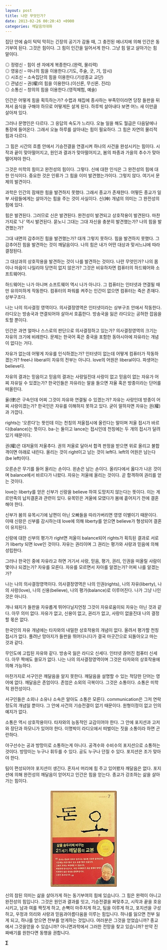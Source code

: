 ```yaml
---
layout: post
title: 나란 무엇인가?
date: 2013-02-26 00:20:43 +0900
categories: 깨달음의대화
---
```


  


집단 안에 숨이 턱턱 막히는 긴장의 공기가 감돌 때, 그 충전된 에너지에 의해 인간은 동기부여 된다. 그것은 힘이다. 그 힘이 인간을 일어서게 한다. 그냥 힘 말고 살아가는 힘 말이다. 


  


◎ 정령신 - 힘이 센 자에게 복종한다.(완력, 물리력)    
◎ 영웅신 – 마나의 힘을 이용한다.(기도, 주술, 굿, 기, 암시)    
◎ 시조신 – 소속집단의 힘을 이용한다.(기성종교 교단)    
◎ 관념신 – 권(權)의 힘을 이용한다.(이신론, 무신론. 진리)     
◎ 소통신 – 창의의 힘을 이용한다.(영적체험, 예술) 


  


인간은 어떻게 힘을 획득하는가? 수렵과 채집에 종사하는 부족민이라면 당장 들판을 뒤져서 음식을 구해야 하므로 어떻게든 살게 된다. 하루씩 살아내다 보면 어느 새 이만큼 살아져 있다. 


  


그러나 문명인은 다르다. 그 응답의 속도가 느리다. 오늘 일을 해도 월급은 다음달에나 통장에 들어온다. 그래서 오늘 하루를 살아내는 힘이 필요하다. 그 힘은 자연의 물리적 힘과 다르다. 


  


그 힘은 시간의 흐름 안에서 기승전결을 연결시켜 하나의 사건을 완성시키는 힘이다. 시작과 끝이 맞아떨어지고, 원인과 결과가 맞아떨어지고, 봄의 파종과 가을의 추수가 맞아떨어져야 한다. 


  


그것은 미학의 힘이고 완전성의 힘이다. 그렇다. 신에 대한 인식은 그 완전성의 힘에 대한 인식이다. 중요한 것은 인류가 그 힘을 이미 발견했는가이다. 그렇지 않다. 여기서 문제의 발견이다. 


  


과학은 인간의 잠재한 힘을 발견하지 못했다. 그래서 종교가 존재한다. 어떻든 종교가 일부 사람들에게는 살아가는 힘을 주는 것이 사실이다. 신(神) 개념의 의미는 그 완전성의 힘에 있다. 


  


힘은 발견된다. 그러므로 신은 발견된다. 완전성이 발견되고 상호작용이 발견된다. 마찬가지로 ‘나’ 역시 발견된다. 묻노니 그대는 그대 자신을 충분히 발견했는가? 나의 힘을 발견했는가? 


  


그대 내면의 감추어진 힘을 발견했는가? 대개 그렇지 못하다. 힘을 발견하지 못했다. 그 감추어진 힘을 발견하는 것이 깨달음이다. 나의 힘은 내가 어떤 대상과 맞서느냐에 따라 결정된다. 


  


그 대상과의 상호작용을 발견하는 것이 나를 발견하는 것이다. 나란 무엇인가? 나의 몸이나 마음이 나일리야 당연히 없지 않은가? 그것은 비유하자면 컴퓨터의 하드웨어와 소프트웨어다. 


  


하드웨어는 나가 아니며 소프트웨어 역시 나가 아니다. 그 컴퓨터는 인터넷과 연결될 때만 유의미하게 작동한다. 컴퓨터의 파워를 켜주는 인간이 없으면 컴퓨터는 죽은 존재다. 상부구조다. 


  


나는 나의 의사결정 영역이다. 의사결정영역은 인터넷이라는 상부구조 안에서 작동한다. 라디오는 방송국과 연결되어야 살아서 호흡한다. 방송국을 잃은 라디오는 공허한 잡음을 토할 뿐이다. 


  


인간은 과연 얼마나 스스로의 판단으로 의사결정하고 있는가? 의사결정영역의 크기는 자유의 크기에 비례한다. 문제는 한국어 혹은 중국을 포함한 동아시아에 자유라는 개념이 없다는 거다. 


  


자유가 없는데 어떻게 자유를 인식하겠는가? 인터넷이 없는데 어떻게 컴퓨터가 작동하겠는가? free나 liberal이 자유의 전부는 아니다. love의 어원은 liberal이다. 파생어는 believe다. 


  


자유의 결과는 믿음이고 믿음의 결과는 사랑일진대 사랑이 없고 믿음이 없는 자유가 어찌 자유일 수 있겠는가? 한국인들은 자유라는 말을 들으면 자율 혹은 방종이라는 단어를 떠올린다. 


  


율(律)은 구속인데 어찌 그것이 자유와 연결될 수 있겠는가? 자유는 사랑인데 방종이 어찌 사랑이겠는가? 한국인은 자유를 이해하지 못하고 있다. 굳이 말하자면 자유는 권(權)과 가깝다. 


  


rights는 ‘오른다’는 뜻인데 이는 천칭의 저울접시에 올린다는 말이며 저울 접시가 바르다(balance)는 뜻이다. ba-는 둘이고 lance는 접시인데 천칭에는 두 개의 접시가 달려있기 때문이다. 


  


권(權)은 대저울의 저울추다. 권의 저울로 달아서 합격 판정을 받으면 위로 올리고 불합격이면 아래로 내린다. 올리는 것이 right이고 남는 것이 left다. left의 어원은 남는다(be left)이다. 


  


오른손은 무기를 들어 올리는 손이다. 왼손은 남는 손이다. 올리다에서 옳다가 나온 것이며 balance에서 바르다가 나왔다. 자유는 저울에 올리는 것이다. 곧 합격하여 권리를 얻는 것이다. 


  


love는 liberty를 얻은 신부가 신랑을 believe 하여 도망치지 않는다는 뜻이다. 이는 게르만족의 납치결혼과 관련이 있다. 유목민은 겨울에 모였다가 봄에 흩어지기 전에 결혼해야 한다.


  


신부가 봄의 유목시기에 남편이 아닌 오빠들을 따라가버리면 영영 이별이기 때문이다. 이때 신랑은 신부를 감시하는데 love에 의해 liberty를 얻으면 believe가 형성되어 결혼이 유지된다. 


  


신랑에 대한 신부의 평가가 right면 저울이 balance되어 rights가 획득된 결과로 서로가 liberty 되면 love인 것이다. 자유는 권리이며 그 권리는 평가와 사랑과 믿음에 의해 성립한다. 


  


그러나 한국인 중에 자유라고 하면 거기서 사랑, 믿음, 평가, 권리, 인권을 떠올릴 사람이 몇이나 되겠는가? 자유를 모른다. 자유를 모르면서 자아를 알겠는가? 어찌 나를 알겠는가? 


  


나는 나의 의사결정영역이다. 의사결정영역은 나의 인권(rights), 나의 자유(liberty), 나의 사랑(love), 나의 신용(believe), 나의 평가(balance)로 이루어진다. 나가 그냥 나인 것은 아니다. 


  


개나 돼지가 들판을 자유롭게 뛰어다닐지언정 그것이 자유로움이되 자유는 아닌 것과 같다. 아무 의미 없다. 자유가 없고, 신용이 없고, 권리가 없고, 사랑이 없을진대 나의 결정할 몫은 없다. 


  


한국인의 자유 개념에는 타자와의 내밀한 상호작용의 개념이 없다. 올려서 평가할 천칭접시가 없다. 풀려난 망아지가 들판을 뛰어다니다가 결국 마굿간으로 되돌아오고 마는 것과 같다. 


  


무인도에 고립된 자유와 같다. 방송국 잃은 라디오 신세다. 인터넷 끊어진 컴퓨터 신세다. 아무 짝에도 쓸모가 없다. 나는 나의 의사결정영역이며 그것은 타자와의 상호작용에 의해 가능하다.


  


마찬가지로 서구인은 깨달음을 알지 못한다. 깨달음을 설명할 수 있는 적당한 단어는 영어에 없다. 깨달음은 존엄이다. 존엄은 소외의 극복이다. 그것은 소통이다. 소통은 미학적 완전성이다. 


  


서구인들은 소외나 소유나 소속은 알아도 소통은 모른다. communication은 그저 연락 정도의 개념일 뿐이다. 그 안에 사건의 기승전결이 없기 때문이다. 원형이정이 없고 인의예지가 없다. 


  


소통은 역시 상호작용이다. 타자와의 능동적인 교감이어야 한다. 그 안에 포지션과 고저와 장단과 하모니가 있어야 한다. 이명박이 라디오에서 떠벌이는 짓을 소통이라 하면 곤란하다. 


  


야구선수는 공과 방망이로 소통하는게 아니다. 공격수와 수비수의 포지션으로 소통하는 것이다. 방망이는 누구나 휘두를 수 있다. 공도 누구나 던질 수 있다. 포지션은 조가 맞아야 한다. 


  


팀이 편성되어야 포지션이 생긴다. 혼자서 머리에 힘 주고 있어봤자 깨달음은 없다. 포지션에 의해 완전성의 깨달음이 얻어지고 인간은 힘을 얻는다. 종교가 강조하는 삶을 살아가는 힘이다. 


  




 ###


  




<p align="center">
  <a href="?mid=DonOh"><img alt="345678.jpg" src="files/attach/images/198/727/315/55.JPG" /> <br /></a> 
  
  <p>
  </p> 신의 참된 의미는 삶을 살아가게 하는 동기부여의 힘에 있습니다. 그 힘은 완력이 아니고 완전성의 힘입니다. 그것은 원인과 결과를 잇고, 기승전결을 짜맞추고, 시작과 끝을 호응시키고, 남과 여를 짝짓게 하고, 손뼉이 마주치게 하고, 팀을 이루게 하고, 포지션을 구성하고, 우정과 의리와 사랑과 믿음과아름다움을 이루는 힘입니다. 하나를 잃으면 전부 잃게 되고, 하나를 얻으면 전부를 얻게하는 것입니다. 여러분은 그것을 얻었습니까? 종교에서 그것을얻을 수 있습니까? 아니면과학에서 그러한 전망을 찾고 있습니까? 만약 진짜배기를 원한다면 동행을 권합니다. 
  
  <p>
  </p>
  
  <p>
  </p>
  
  <p>
    <b>∑</b> <br /><br />
  </p>
  
  <p>
  </p>
  
  <p>
  </p>
  
  <p>
  </p>
  
  <p>
  </p>
  
  <p>
  </p>
  
  <p>
  </p>
  
  <p>
  </p>
  
  <p>
  </p>
  
  <p>
  </p>
</p>